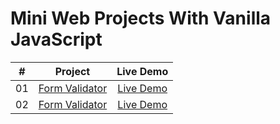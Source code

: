 # Mini Web Projects With Vanilla JavaScript


|  #  |            Project             | Live Demo |
| :-: | :----------------------------: | :-------: |
| 01  |       [Form Validator](https://github.com/iamchiki/github-user-finder) | [Live Demo](https://vanillawebprojects.com/projects/form-validator/)  |
| 02  |       [Form Validator](https://github.com/iamchiki/covid-dashboard) | [Live Demo](https://iamchiki.github.io/covid-dashboard/)  |
